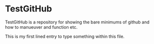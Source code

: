 # TestGitHub
TestGitHub is a repository for showing the bare minimums of github and how to manueuver and function etc.

This is my first lined entry to type something within this file.
